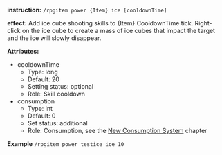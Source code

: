 **instruction:**
`/rpgitem power {Item} ice [cooldownTime]`

**effect:**
   Add ice cube shooting skills to {Item} CooldownTime tick. Right-click on the ice cube to create a mass of ice cubes that impact the target and the ice will slowly disappear.

**Attributes:**
- cooldownTime
  - Type: long
  - Default: 20
  - Setting status: optional
  - Role: Skill cooldown
- consumption
  - Type: int
  - Default: 0
  - Set status: additional
  - Role: Consumption, see the [New Consumption System](https://github.com/NyaaCat/RPGitems-reloaded/wiki/New-durability-system) chapter


**Example**
`/rpgitem power testice ice 10`